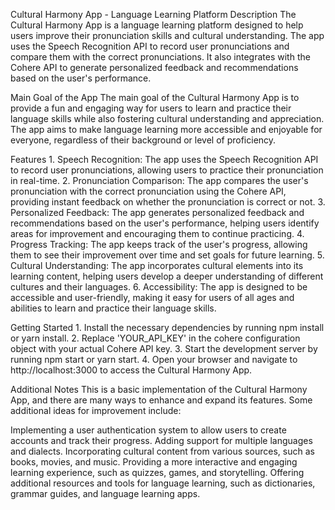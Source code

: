 Cultural Harmony App - Language Learning Platform
Description
The Cultural Harmony App is a language learning platform designed to help users improve their pronunciation skills and cultural understanding. The app uses the Speech Recognition API to record user pronunciations and compare them with the correct pronunciations. It also integrates with the Cohere API to generate personalized feedback and recommendations based on the user's performance.

Main Goal of the App
The main goal of the Cultural Harmony App is to provide a fun and engaging way for users to learn and practice their language skills while also fostering cultural understanding and appreciation. The app aims to make language learning more accessible and enjoyable for everyone, regardless of their background or level of proficiency.

Features
1.
Speech Recognition: The app uses the Speech Recognition API to record user pronunciations, allowing users to practice their pronunciation in real-time.
2.
Pronunciation Comparison: The app compares the user's pronunciation with the correct pronunciation using the Cohere API, providing instant feedback on whether the pronunciation is correct or not.
3.
Personalized Feedback: The app generates personalized feedback and recommendations based on the user's performance, helping users identify areas for improvement and encouraging them to continue practicing.
4.
Progress Tracking: The app keeps track of the user's progress, allowing them to see their improvement over time and set goals for future learning.
5.
Cultural Understanding: The app incorporates cultural elements into its learning content, helping users develop a deeper understanding of different cultures and their languages.
6.
Accessibility: The app is designed to be accessible and user-friendly, making it easy for users of all ages and abilities to learn and practice their language skills.


Getting Started
1.
Install the necessary dependencies by running npm install or yarn install.
2.
Replace 'YOUR_API_KEY' in the cohere configuration object with your actual Cohere API key.
3.
Start the development server by running npm start or yarn start.
4.
Open your browser and navigate to http://localhost:3000 to access the Cultural Harmony App.


Additional Notes
This is a basic implementation of the Cultural Harmony App, and there are many ways to enhance and expand its features. Some additional ideas for improvement include:

Implementing a user authentication system to allow users to create accounts and track their progress.
Adding support for multiple languages and dialects.
Incorporating cultural content from various sources, such as books, movies, and music.
Providing a more interactive and engaging learning experience, such as quizzes, games, and storytelling.
Offering additional resources and tools for language learning, such as dictionaries, grammar guides, and language learning apps.
